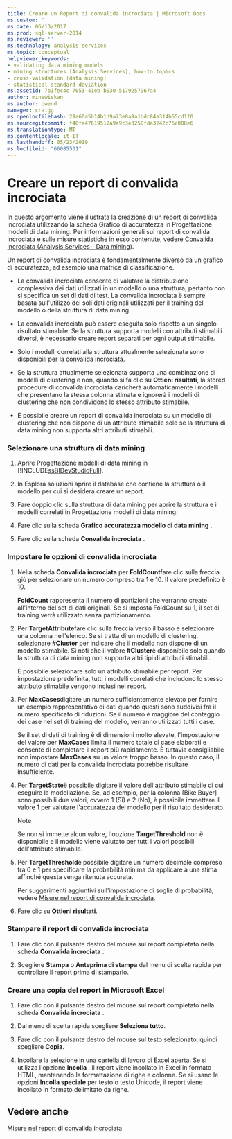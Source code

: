 ```yaml
---
title: Creare un Report di convalida incrociata | Microsoft Docs
ms.custom: ''
ms.date: 06/13/2017
ms.prod: sql-server-2014
ms.reviewer: ''
ms.technology: analysis-services
ms.topic: conceptual
helpviewer_keywords:
- validating data mining models
- mining structures [Analysis Services], how-to topics
- cross-validation [data mining]
- statistical standard deviation
ms.assetid: 7b1fec4c-7053-41eb-b030-5179257967a4
author: minewiskan
ms.author: owend
manager: craigg
ms.openlocfilehash: 29a60a5b14b1d9a73e0a9a1bdc84a314b55cd1f0
ms.sourcegitcommit: f40fa47619512a9a9c3e3258fda3242c76c008e6
ms.translationtype: MT
ms.contentlocale: it-IT
ms.lasthandoff: 05/23/2019
ms.locfileid: "66085531"
---
```

# <a name="create-a-cross-validation-report"></a>Creare un report di convalida incrociata
  In questo argomento viene illustrata la creazione di un report di convalida incrociata utilizzando la scheda Grafico di accuratezza in Progettazione modelli di data mining. Per informazioni generali sui report di convalida incrociata e sulle misure statistiche in esso contenute, vedere [Convalida incrociata &#40;Analysis Services - Data mining&#41;](cross-validation-analysis-services-data-mining.md).  
  
 Un report di convalida incrociata è fondamentalmente diverso da un grafico di accuratezza, ad esempio una matrice di classificazione.  
  
-   La convalida incrociata consente di valutare la distribuzione complessiva dei dati utilizzati in un modello o una struttura, pertanto non si specifica un set di dati di test. La convalida incrociata è sempre basata sull'utilizzo dei soli dati originali utilizzati per il training del modello o della struttura di data mining.  
  
-   La convalida incrociata può essere eseguita solo rispetto a un singolo risultato stimabile. Se la struttura supporta modelli con attributi stimabili diversi, è necessario creare report separati per ogni output stimabile.  
  
-   Solo i modelli correlati alla struttura attualmente selezionata sono disponibili per la convalida incrociata.  
  
-   Se la struttura attualmente selezionata supporta una combinazione di modelli di clustering e non, quando si fa clic su **Ottieni risultati**, la stored procedure di convalida incrociata caricherà automaticamente i modelli che presentano la stessa colonna stimata e ignorerà i modelli di clustering che non condividono lo stesso attributo stimabile.  
  
-   È possibile creare un report di convalida incrociata su un modello di clustering che non dispone di un attributo stimabile solo se la struttura di data mining non supporta altri attributi stimabili.  
  
### <a name="select-a-mining-structure"></a>Selezionare una struttura di data mining  
  
1.  Aprire Progettazione modelli di data mining in [!INCLUDE[ssBIDevStudioFull](../../includes/ssbidevstudiofull-md.md)].  
  
2.  In Esplora soluzioni aprire il database che contiene la struttura o il modello per cui si desidera creare un report.  
  
3.  Fare doppio clic sulla struttura di data mining per aprire la struttura e i modelli correlati in Progettazione modelli di data mining.  
  
4.  Fare clic sulla scheda **Grafico accuratezza modello di data mining** .  
  
5.  Fare clic sulla scheda **Convalida incrociata** .  
  
### <a name="set-cross-validation-options"></a>Impostare le opzioni di convalida incrociata  
  
1.  Nella scheda **Convalida incrociata** per **FoldCount**fare clic sulla freccia giù per selezionare un numero compreso tra 1 e 10. Il valore predefinito è 10.  
  
     **FoldCount** rappresenta il numero di partizioni che verranno create all'interno del set di dati originali. Se si imposta FoldCount su 1, il set di training verrà utilizzato senza partizionamento.  
  
2.  Per **TargetAttribute**fare clic sulla freccia verso il basso e selezionare una colonna nell'elenco. Se si tratta di un modello di clustering, selezionare **#Cluster** per indicare che il modello non dispone di un modello stimabile. Si noti che il valore **#Cluster**è disponibile solo quando la struttura di data mining non supporta altri tipi di attributi stimabili.  
  
     È possibile selezionare solo un attributo stimabile per report. Per impostazione predefinita, tutti i modelli correlati che includono lo stesso attributo stimabile vengono inclusi nel report.  
  
3.  Per **MaxCases**digitare un numero sufficientemente elevato per fornire un esempio rappresentativo di dati quando questi sono suddivisi fra il numero specificato di riduzioni. Se il numero è maggiore del conteggio dei case nel set di training del modello, verranno utilizzati tutti i case.  
  
     Se il set di dati di training è di dimensioni molto elevate, l'impostazione del valore per **MaxCases** limita il numero totale di case elaborati e consente di completare il report più rapidamente. È tuttavia consigliabile non impostare **MaxCases** su un valore troppo basso. In questo caso, il numero di dati per la convalida incrociata potrebbe risultare insufficiente.  
  
4.  Per **TargetState**è possibile digitare il valore dell'attributo stimabile di cui eseguire la modellazione. Se, ad esempio, per la colonna [Bike Buyer] sono possibili due valori, ovvero 1 (Sì) e 2 (No), è possibile immettere il valore 1 per valutare l'accuratezza del modello per il risultato desiderato.  
  
    > [!NOTE]  
    >  Se non si immette alcun valore, l'opzione **TargetThreshold** non è disponibile e il modello viene valutato per tutti i valori possibili dell'attributo stimabile.  
  
5.  Per **TargetThreshold**è possibile digitare un numero decimale compreso tra 0 e 1 per specificare la probabilità minima da applicare a una stima affinché questa venga ritenuta accurata.  
  
     Per suggerimenti aggiuntivi sull'impostazione di soglie di probabilità, vedere [Misure nel report di convalida incrociata](measures-in-the-cross-validation-report.md).  
  
6.  Fare clic su **Ottieni risultati**.  
  
### <a name="print-the-cross-validation-report"></a>Stampare il report di convalida incrociata  
  
1.  Fare clic con il pulsante destro del mouse sul report completato nella scheda **Convalida incrociata** .  
  
2.  Scegliere **Stampa** o **Anteprima di stampa** dal menu di scelta rapida per controllare il report prima di stamparlo.  
  
### <a name="create-a-copy-of-the-report-in-microsoft-excel"></a>Creare una copia del report in Microsoft Excel  
  
1.  Fare clic con il pulsante destro del mouse sul report completato nella scheda **Convalida incrociata** .  
  
2.  Dal menu di scelta rapida scegliere **Seleziona tutto**.  
  
3.  Fare clic con il pulsante destro del mouse sul testo selezionato, quindi scegliere **Copia**.  
  
4.  Incollare la selezione in una cartella di lavoro di Excel aperta. Se si utilizza l'opzione **Incolla** , il report viene incollato in Excel in formato HTML, mantenendo la formattazione di righe e colonne. Se si usano le opzioni **Incolla speciale** per testo o testo Unicode, il report viene incollato in formato delimitato da righe.  
  
## <a name="see-also"></a>Vedere anche  
 [Misure nel report di convalida incrociata](measures-in-the-cross-validation-report.md)  
  
  
